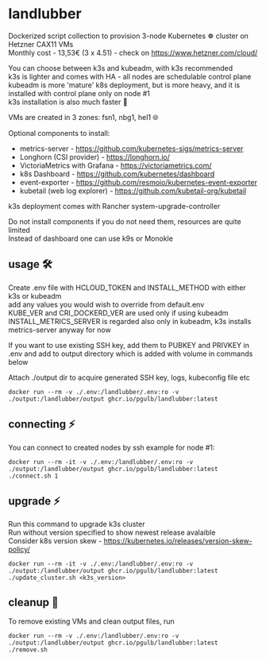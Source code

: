 # landlubber

Dockerized script collection to provision 3-node Kubernetes ☸️ cluster on Hetzner CAX11 VMs  
Monthly cost - 13,53€ (3 x 4.51) - check on https://www.hetzner.com/cloud/  
  
You can choose between k3s and kubeadm, with k3s recommended  
k3s is lighter and comes with HA - all nodes are schedulable control plane  
kubeadm is more 'mature' k8s deployment, but is more heavy, and it is installed with control
plane only on node #1  
k3s installation is also much faster 🚀  
  
VMs are created in 3 zones: fsn1, nbg1, hel1 🌐  
  
Optional components to install:
- metrics-server - https://github.com/kubernetes-sigs/metrics-server
- Longhorn (CSI provider) - https://longhorn.io/
- VictoriaMetrics with Grafana - https://victoriametrics.com/
- k8s Dashboard - https://github.com/kubernetes/dashboard
- event-exporter - https://github.com/resmoio/kubernetes-event-exporter
- kubetail (web log explorer) - https://github.com/kubetail-org/kubetail
  
k3s deployment comes with Rancher system-upgrade-controller  
  
Do not install components if you do not need them, resources are quite limited  
Instead of dashboard one can use k9s or Monokle  
  
## usage 🛠️
  
Create .env file with HCLOUD_TOKEN and INSTALL_METHOD with either k3s or kubeadm  
add any values you would wish to override from default.env  
KUBE_VER and CRI_DOCKERD_VER are used only if using kubeadm  
INSTALL_METRICS_SERVER is regarded also only in kubeadm, k3s installs metrics-server anyway for now
  
If you want to use existing SSH key, add them to PUBKEY and PRIVKEY in .env and add to output
directory which is added with volume in commands below  
  
Attach ./output dir to acquire generated SSH key, logs, kubeconfig file etc
  
```shell
docker run --rm -v ./.env:/landlubber/.env:ro -v ./output:/landlubber/output ghcr.io/pgulb/landlubber:latest
```
  
## connecting ⚡
  
You can connect to created nodes by ssh
example for node #1:  
  
```shell
docker run --rm -it -v ./.env:/landlubber/.env:ro -v ./output:/landlubber/output ghcr.io/pgulb/landlubber:latest ./connect.sh 1
```
  
## upgrade ⚡
  
Run this command to upgrade k3s cluster  
Run without version specified to show newest release avalaible  
Consider k8s version skew - https://kubernetes.io/releases/version-skew-policy/  
  
```shell
docker run --rm -it -v ./.env:/landlubber/.env:ro -v ./output:/landlubber/output ghcr.io/pgulb/landlubber:latest ./update_cluster.sh <k3s_version>
```
  
## cleanup 🧹
  
To remove existing VMs and clean output files, run  
  
```shell
docker run --rm -v ./.env:/landlubber/.env:ro -v ./output:/landlubber/output ghcr.io/pgulb/landlubber:latest ./remove.sh
```
  